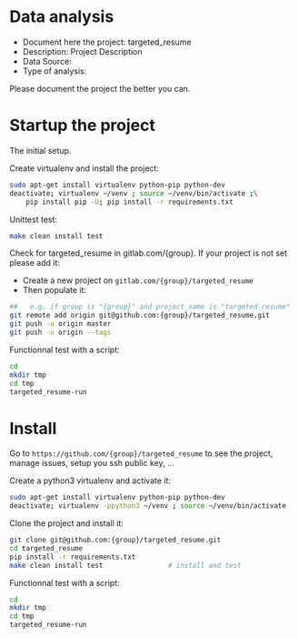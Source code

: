 # Data analysis
- Document here the project: targeted_resume
- Description: Project Description
- Data Source:
- Type of analysis:

Please document the project the better you can.

# Startup the project

The initial setup.

Create virtualenv and install the project:
```bash
sudo apt-get install virtualenv python-pip python-dev
deactivate; virtualenv ~/venv ; source ~/venv/bin/activate ;\
    pip install pip -U; pip install -r requirements.txt
```

Unittest test:
```bash
make clean install test
```

Check for targeted_resume in gitlab.com/{group}.
If your project is not set please add it:

- Create a new project on `gitlab.com/{group}/targeted_resume`
- Then populate it:

```bash
##   e.g. if group is "{group}" and project_name is "targeted_resume"
git remote add origin git@github.com:{group}/targeted_resume.git
git push -u origin master
git push -u origin --tags
```

Functionnal test with a script:

```bash
cd
mkdir tmp
cd tmp
targeted_resume-run
```

# Install

Go to `https://github.com/{group}/targeted_resume` to see the project, manage issues,
setup you ssh public key, ...

Create a python3 virtualenv and activate it:

```bash
sudo apt-get install virtualenv python-pip python-dev
deactivate; virtualenv -ppython3 ~/venv ; source ~/venv/bin/activate
```

Clone the project and install it:

```bash
git clone git@github.com:{group}/targeted_resume.git
cd targeted_resume
pip install -r requirements.txt
make clean install test                # install and test
```
Functionnal test with a script:

```bash
cd
mkdir tmp
cd tmp
targeted_resume-run
```
